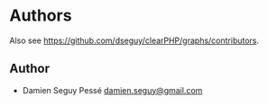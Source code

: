 Authors
=======

Also see https://github.com/dseguy/clearPHP/graphs/contributors.

Author
------

- Damien Seguy Pessé <damien.seguy@gmail.com>


<!--
Contributors
------------
-->
